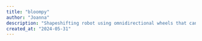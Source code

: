 ```yaml
---
title: "bloompy"
author: "Joanna"
description: "Shapeshifting robot using omnidirectional wheels that can't fiit through different spaces."
created_at: "2024-05-31"
---
```

